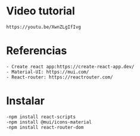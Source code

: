# Video tutorial

    https://youtu.be/XwnZLgIfIvg

# Referencias

    - Create react app:https://create-react-app.dev/
    - Material-UI: https://mui.com/
    - React-router: https://reactrouter.com/

# Instalar 

    -npm install react-scripts
    -npm install @mui/icons-material
    -npm install react-router-dom
